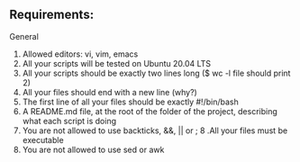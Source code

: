 ## Requirements:
General
1. Allowed editors: vi, vim, emacs
2. All your scripts will be tested on Ubuntu 20.04 LTS
3. All your scripts should be exactly two lines long ($ wc -l file should print 2)
4. All your files should end with a new line (why?)
5. The first line of all your files should be exactly #!/bin/bash
6. A README.md file, at the root of the folder of the project, describing what each script is doing
7. You are not allowed to use backticks, &&, || or ;
8 .All your files must be executable
9. You are not allowed to use sed or awk
